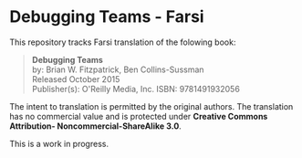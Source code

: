 # Debugging Teams - Farsi
This repository tracks Farsi translation of the folowing book:

> **Debugging Teams**
</br>by: Brian W. Fitzpatrick, Ben Collins-Sussman
</br>Released October 2015
</br>Publisher(s): O'Reilly Media, Inc.
ISBN: 9781491932056

The intent to translation is permitted by the original authors. The translation has no commercial value and is protected under **Creative Commons Attribution- Noncommercial-ShareAlike 3.0**.

This is a work in progress. 